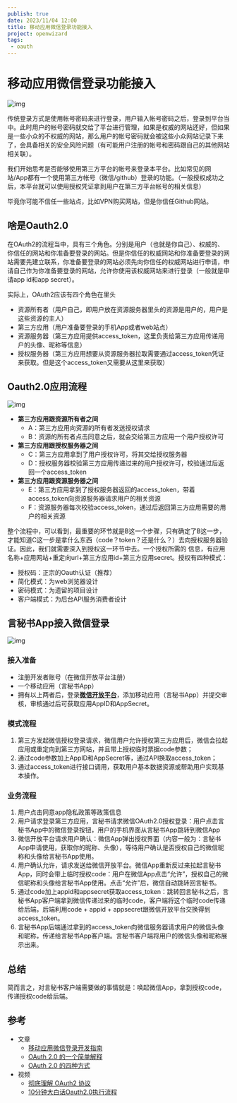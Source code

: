 ```yaml
---
publish: true
date: 2023/11/04 12:00
title: 移动应用微信登录功能接入
project: openwizard
tags:
 - oauth
---
```


# 移动应用微信登录功能接入

![img](/projects/openwizard/mobile/wechat-oauth1.png)

传统登录方式是使用帐号密码来进行登录，用户输入帐号密码之后，登录到平台当中。此时用户的帐号密码就交给了平台进行管理，如果是权威的网站还好，但如果是一些小众的不权威的网站，那么用户的帐号密码就会被这些小众网站记录下来了，会具备相关的安全风险问题（有可能用户注册的帐号和密码跟自己的其他网站相关联）。

我们开始思考是否能够使用第三方平台的帐号来登录本平台。比如常见的网站/App都有一个使用第三方帐号（微信/github）登录的功能。（一般授权成功之后，本平台就可以使用授权凭证拿到用户在第三方平台帐号的相关信息）

毕竟你可能不信任一些站点，比如VPN购买网站，但是你信任Github网站。

## 啥是Oauth2.0

在OAuth2的流程当中，具有三个角色。分别是用户（也就是你自己）、权威的、你信任的网站和你准备要登录的网站。但是你信任的权威网站和你准备要登录的网站需要先建立联系，你准备要登录的网站必须先向你信任的权威网站进行申请，申请自己作为你准备要登录的网站，允许你使用该权威网站来进行登录（一般就是申请app id和app secret）。

实际上，OAuth2应该有四个角色在里头

- 资源所有者（用户自己，即用户放在资源服务器里头的资源是用户的，用户是这些资源的主人）
- 第三方应用（用户准备要登录的手机App或者web站点）
- 资源服务器（第三方应用提供access_token，这里负责给第三方应用传递用户的头像、昵称等信息）
- 授权服务器（第三方应用想要从资源服务器拉取需要通过access_token凭证来获取。但是这个access_token又需要从这里来获取）

## Oauth2.0应用流程

![img](/projects/openwizard/mobile/wechat-oauth2.png)

- **第三方应用跟资源所有者之间**
  - A：第三方应用向资源的所有者发送授权请求
  - B：资源的所有者点击同意之后，就会交给第三方应用一个用户授权许可
- **第三方应用跟授权服务器之间**
  - C：第三方应用拿到了用户授权许可，将其交给授权服务器
  - D：授权服务器校验第三方应用传递过来的用户授权许可，校验通过后返回一个access_token
- **第三方应用跟资源服务器之间**
  - E：第三方应用拿到了授权服务器返回的access_token，带着access_token向资源服务器请求用户的相关资源
  - F：资源服务器每次校验access_token，通过后返回第三方应用需要的用户的相关资源

整个流程中，可以看到，最重要的环节就是B这一个步骤，只有确定了B这一步，才能知道C这一步是拿什么东西（code？token？还是什么？）去向授权服务器验证。因此，我们就需要深入到授权这一环节中去。一个授权所需的 信息，有应用名称+应用网站+重定向url+第三方应用id+第三方应用secret。授权有四种模式：

- 授权码：正宗的Oauth认证（推荐）
- 简化模式：为web浏览器设计
- 密码模式：为遗留的项目设计
- 客户端模式：为后台API服务消费者设计

## 言秘书App接入微信登录

![img](/projects/openwizard/mobile/wechat-oauth3.png)

### 接入准备

- 注册开发者账号（在微信开放平台注册）
- 一个移动应用（言秘书App）
- 拥有以上两者后，登录[**微信开放平台**](https://open.weixin.qq.com/)，添加移动应用（言秘书App）并提交审核，审核通过后可获取应用AppID和AppSecret。

### 模式流程

1. 第三方发起微信授权登录请求，微信用户允许授权第三方应用后，微信会拉起应用或重定向到第三方网站，并且带上授权临时票据code参数；
2. 通过code参数加上AppID和AppSecret等，通过API换取access_token；
3. 通过access_token进行接口调用，获取用户基本数据资源或帮助用户实现基本操作。

### 业务流程

1. 用户点击同意app隐私政策等政策信息
2. 用户请求登录第三方应用，言秘书请求微信OAuth2.0授权登录：用户点击言秘书App中的微信登录按钮，用户的手机界面从言秘书App跳转到微信App
3. 微信开放平台请求用户确认：微信App弹出授权界面（内容一般为：言秘书App申请使用，获取你的昵称、头像），等待用户确认是否授权自己的微信昵称和头像给言秘书App使用。
4. 用户确认允许，请求发送给微信开放平台。微信App重新反过来拉起言秘书App，同时会带上临时授权code：用户在微信App点击“允许”，授权自己的微信昵称和头像给言秘书App使用。点击“允许”后，微信自动跳转回言秘书。
5. 通过code加上appid和appsecret获取access_token：跳转回言秘书之后，言秘书App客户端拿到微信传递过来的临时code，客户端将这个临时code传递给后端，后端利用code + appid + appsecret跟微信开放平台交换得到access_token。
6. 言秘书App后端通过拿到的access_token向微信服务器请求用户的微信头像和昵称，传递给言秘书App客户端。言秘书客户端将用户的微信头像和昵称展示出来。

## 总结

简而言之，对言秘书客户端需要做的事情就是：唤起微信App，拿到授权code，传递授权code给后端。

## 参考

- 文章
  - [移动应用微信登录开发指南](https://developers.weixin.qq.com/doc/oplatform/Mobile_App/WeChat_Login/Development_Guide.html)
  - [OAuth 2.0 的一个简单解释](https://www.ruanyifeng.com/blog/2019/04/oauth_design.html)
  - [OAuth 2.0 的四种方式](https://www.ruanyifeng.com/blog/2019/04/oauth-grant-types.html)
- 视频
  - [彻底理解 OAuth2 协议](https://www.bilibili.com/video/BV1zt41127hX/?spm_id_from=333.337.search-card.all.click&vd_source=c899446e6f6ea3d984a4622ddf9c14a1)
  - [10分钟大白话Oauth2.0执行流程](https://www.bilibili.com/video/BV1ZP4y1u78Q/?spm_id_from=333.337.search-card.all.click&vd_source=c899446e6f6ea3d984a4622ddf9c14a1)
